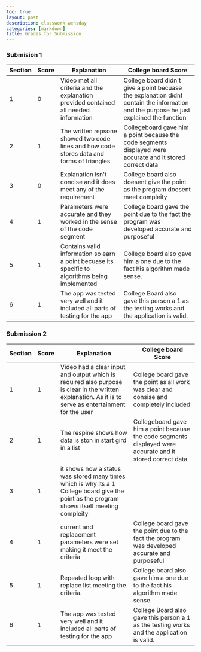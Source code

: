 ```yaml
---
toc: true
layout: post
description: classwork wensday
categories: [markdown]
title: Grades for Submission
---
```

### Submision 1 
Section|Score|Explanation|College board Score|
--| -- | -- |-- |
1 |0| Video met all criteria and the explanation provided contained all needed information|College board didn't give  a point becuase the explanation didnt contain the information and the purpose he just explained the function|
2| 1 | The written repsone showed two code lines and how code stores data and forms of triangles.| Collegeboard gave him a point because the code segments displayed were accurate and it stored correct data| 
3 | 0 | Explanation isn't concise and it does meet any of the requirement| College board also doesent give the point as the program doesent meet compleity|
4 |1 | Parameters were accurate and they worked in the sense of the code segment| College board gave the point due to the fact the program was developed accurate and purposeful|
5 |1 |Contains valid information so earn a point becuase its specific to algorithms being implemented|College board also gave him a one due to the fact his algorithm made sense.|
6 |1| The app was tested very well and it included all parts of testing for the app| College Board also gave this person a 1 as the testing works and the application is valid.|

### Submission 2

Section|Score|Explanation|College board Score|
--| -- | -- |-- |
1 |1| Video had a clear input and output which is required also purpose is clear in the written explanation. As it is to serve as entertainment for the user|College board gave the point as all work was clear and consise and completely included|
2| 1 | The respine shows how data is ston in start gird in a list| Collegeboard gave him a point because the code segments displayed were accurate and it stored correct data| 
3 | 1 | it shows how a status was stored many times which is why its a 1 College board give the point as the program shows itself  meeting compleity|
4 |1 | current and replacement parameters were set making it meet the criteria | College board gave the point due to the fact the program was developed accurate and purposeful|
5 |1 |Repeated loop with replace list meeting the criteria.|College board also gave him a one due to the fact his algorithm made sense.|
6 |1| The app was tested very well and it included all parts of testing for the app| College Board also gave this person a 1 as the testing works and the application is valid.|


